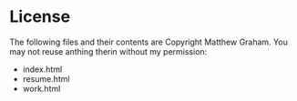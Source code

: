License
=============

The  following files and their contents are Copyright Matthew Graham. You may not reuse anthing therin without my permission:

* index.html
* resume.html
* work.html
